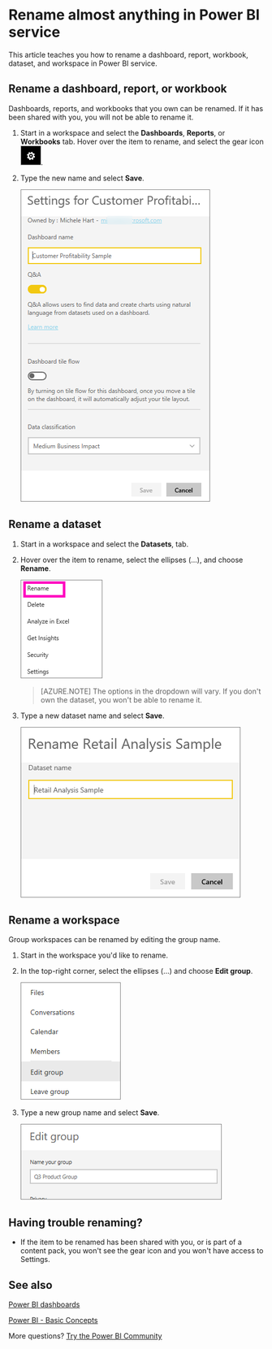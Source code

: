 ﻿<properties
   pageTitle="Rename a Power BI dashboard, report, workbook, dataset or workspace"
   description="How to rename almost anything in Power BI service."
   services="powerbi"
   documentationCenter=""
   authors="mihart"
   manager="mblythe"
   backup=""
   editor=""
   tags=""
   qualityFocus="no"
   qualityDate=""/>

<tags
   ms.service="powerbi"
   ms.devlang="NA"
   ms.topic="article"
   ms.tgt_pltfrm="NA"
   ms.workload="powerbi"
   ms.date="11/10/2016"
   ms.author="mihart"/>

# Rename almost anything in Power BI service
This article teaches you how to rename a dashboard, report, workbook, dataset, and workspace in Power BI service.

## Rename a dashboard, report, or workbook
Dashboards, reports, and workbooks that you own can be renamed.  If it has been shared with you, you will not be able to rename it.

1.  Start in a workspace and select the **Dashboards**, **Reports**, or **Workbooks** tab. Hover over the item to rename, and select the gear icon ![](media/powerbi-service-rename/powerbi-cog-icon.png).

2.  Type the new name and select **Save**.

    ![](media/powerbi-service-rename/power-bi-rename-dashboard2.png)

## Rename a dataset

1.  Start in a workspace and select the **Datasets**, tab.

2. Hover over the item to rename, select the ellipses (...), and choose **Rename**.  

      ![](media/powerbi-service-rename/power-bi-rename-datasets.png)

      >[AZURE.NOTE] The options in the dropdown will vary. If you don't own the dataset, you won't be able to rename it.

3.  Type a new dataset name and select **Save**.

      ![](media/powerbi-service-rename/power-bi-rename.png)

## Rename a workspace
Group workspaces can be renamed by editing the group name.

1.  Start in the workspace you'd like to rename.

2. In the top-right corner, select the ellipses (...) and choose **Edit group**.  

   ![](media/powerbi-service-rename/power-bi-edit-group.png)

3.  Type a new group name and select **Save**.

      ![](media/powerbi-service-rename/power-bi-rename-group.png)

## Having trouble renaming?

-   If the item to be renamed has been shared with you, or is part of a content pack, you won't see the gear icon and you won't have access to Settings.


## See also
[Power BI dashboards](powerbi-service-new-dashboards.md)

[Power BI - Basic Concepts](powerbi-service-basic-concepts.md)

More questions? [Try the Power BI Community](http://community.powerbi.com/)
